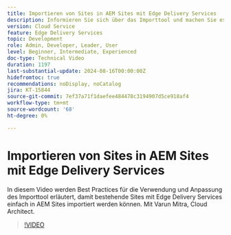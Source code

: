 ```yaml
---
title: Importieren von Sites in AEM Sites mit Edge Delivery Services
description: Informieren Sie sich über das Importtool und machen Sie es einfach, Sites mit Edge Delivery Services in AEM Sites zu importieren.
version: Cloud Service
feature: Edge Delivery Services
topic: Development
role: Admin, Developer, Leader, User
level: Beginner, Intermediate, Experienced
doc-type: Technical Video
duration: 1197
last-substantial-update: 2024-08-16T00:00:00Z
hidefromtoc: true
recommendations: noDisplay, noCatalog
jira: KT-15844
source-git-commit: 7ef37a71f1daefee484478c3194907d5ce918af4
workflow-type: tm+mt
source-wordcount: '68'
ht-degree: 0%

---
```



# Importieren von Sites in AEM Sites mit Edge Delivery Services

In diesem Video werden Best Practices für die Verwendung und Anpassung des Importtool erläutert, damit bestehende Sites mit Edge Delivery Services einfach in AEM Sites importiert werden können. Mit Varun Mitra, Cloud Architect.

>[!VIDEO](https://video.tv.adobe.com/v/3431603/?learn=on)
